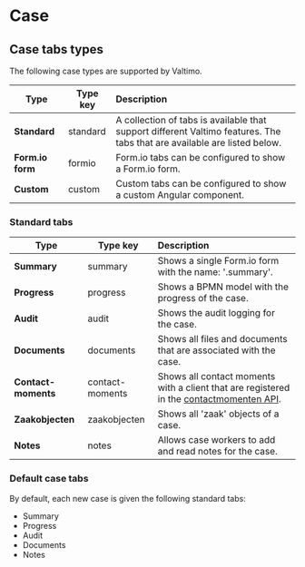 # Case

## Case tabs types

The following case types are supported by Valtimo.

| Type             | Type key | Description                                                                                                              |
|------------------|----------|:-------------------------------------------------------------------------------------------------------------------------|
| **Standard**     | standard | A collection of tabs is available that support different Valtimo features. The tabs that are available are listed below. |
| **Form.io form** | formio   | Form.io tabs can be configured to show a Form.io form.                                                                   |
| **Custom**       | custom   | Custom tabs can be configured to show a custom Angular component.                                                        |


### Standard tabs

| Type                | Type key        | Description                                                                                                                                                             |
|---------------------|-----------------|:------------------------------------------------------------------------------------------------------------------------------------------------------------------------|
| **Summary**         | summary         | Shows a single Form.io form with the name: '<case-key>.summary'.                                                                                                        |
| **Progress**        | progress        | Shows a BPMN model with the progress of the case.                                                                                                                       |
| **Audit**           | audit           | Shows the audit logging for the case.                                                                                                                                   |
| **Documents**       | documents       | Shows all files and documents that are associated with the case.                                                                                                        |
| **Contact-moments** | contact-moments | Shows all contact moments with a client that are registered in the [contactmomenten API](https://vng-realisatie.github.io/gemma-zaken/standaard/contactmomenten/index). |
| **Zaakobjecten**    | zaakobjecten    | Shows all 'zaak' objects of a case.                                                                                                                                     |
| **Notes**           | notes           | Allows case workers to add and read notes for the case.                                                                                                                 |

### Default case tabs

By default, each new case is given the following standard tabs:
- Summary
- Progress
- Audit
- Documents
- Notes

